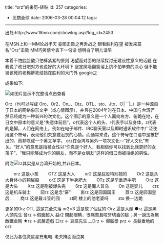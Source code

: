 title: “orz”的来历-转贴
id: 357
categories:
  - 恶搞全球
date: 2006-03-28 00:04:12
tags:
---

<div id="msgcns!9697D6160EFEBC17!632" class="bvMsg"><div>出处:http://www.18mo.com/showlog.asp?log_id=2453</div>
<div> </div>
<div>在MSN上和一MM论战半天
妄图击败之再舌战之
眼看胜利在望
被发来莫名&quot;Orz&quot;击败
MM巧笑倩兮丢下一句话
想明白了明儿请早

本着不怕脸脸酸只怕裤紧紧的原则
渴望面对面的继续探讨无建设性意义的话题
在我说了改日吧对方也说好的大环境下
坚定爬墙翻窗溜上炕不怕辛劳的决心
但不能被该死的老棉裤死结挡在胜利的大门外
google之

成果如下:

![如图片显示不完整请点击查看](http://upload.mop.com/user/2006/03/12/10/1142173829578.jpg)

Orz（也可以写成 Oro、Or2、On_、Otz、OTL、sto、Jto、○|￣|_）是一种源自于日本的网络象形文字（或心情图示），并且在2004年时在日本、中国与台湾俨然已经成为一种新兴的次文化。这个图示的意义是一个人面向左方、俯跪在地，在日文中原本的意义是“失意体前屈”，o代表这个人的头、r代表手以及身体，z代表的是脚。人们在网络上，例如在电子邮件、IRC聊天室以及即时通讯软件中广泛使用这个符号，表现他们失意或沮丧的心情。而通常来说，这个符号在口语中是被拼出的、而非唸成一个英文单字。 
orz在台湾与另外一项次文化—“好人文化”有关。“好人”的意思是指被女性以“你真是个好人，我相信你可以找到比我更好的女孩子”、“我只能够成为你的朋友，而不是女朋友”这样的借口而被拒绝的男性。 

附注![](http://spaces.msn.com/mmm2006-03-03_18.09/images/redface.gif)rz其实是从台湾开始的,并非日本。 

　　orz 这是小孩 
　　OTZ 这是大人 
　　or2 这是屁股特别翘的 
　　Or2 这是头大身体小的翘屁股 
　　orZ 这是下半身肥大 
　　OTz 这是举重选手吧 
　　○rz 这是大头 
　　Xrz 这是刚被爆头完 
　　6rz 这是魔人普乌 
　　On 这是婴儿 
　　crz 这是机车骑士 
　　囧rz 这是念“窘” 
　　崮rz 这是囧国国王 
　　莔rz 这是囧国皇后. 
　　商rz 这是戴斗笠的囧 
　　st冏 楼上的他老婆吗 
　　sto 换一边跪 

更多的Orz 
OTL 這是完全失落 
or2=3 這是放了個屁的 
○rz 這是大頭 
●rz 這是黑人頭先生 
曾rz ←假面超人 
益r2 閉起眼睛，很痛苦且咬牙切齒的臉；另一說法為無敵鐵金剛 
★rz ←武藤遊戲 
口rz ← 豆腐先生 
__Drz ← 爆腦漿 
prz ← 長髮垂地的orz

仅此为各位魔星星充电电.
老夫掩面而泣矣</div></div>